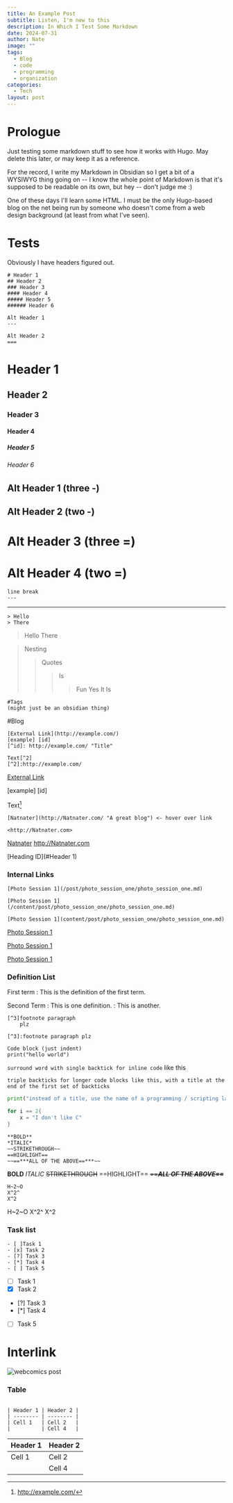 ```yaml
---
title: An Example Post
subtitle: Listen, I'm new to this
description: In Which I Test Some Markdown
date: 2024-07-31
author: Nate
image: ""
tags:
  - Blog
  - code
  - programming
  - organization
categories:
  - Tech
layout: post
---
```

# Prologue
Just testing some markdown stuff to see how it works with Hugo.  May delete this later, or may keep it as a reference.

For the record, I write my Markdown in Obsidian so I get a bit of a WYSIWYG thing going on -- I know the whole point of Markdown is that it's supposed to be readable on its own, but hey -- don't judge me :)

One of these days I'll learn some HTML.  I must be the only Hugo-based blog on the net being run by someone who doesn't come from a web design background (at least from what I've seen).

# Tests
Obviously I have headers figured out.
``` Headers
# Header 1
## Header 2
### Header 3
#### Header 4
##### Header 5
###### Header 6

Alt Header 1
---

Alt Header 2
===
```
# Header 1
## Header 2
### Header 3
#### Header 4
##### Header 5
###### Header 6

Alt Header 1 (three -)
---
Alt Header 2 (two -)
--

Alt Header 3 (three =)
===
Alt Header 4 (two =)
==


```
line break
---
```
---

``` Quotes
> Hello
> There
```
> Hello
> There

>Nesting
> >Quotes
> > >Is 
> > > > Fun
> > > Yes
> > It
> Is

```Tags
#Tags
(might just be an obsidian thing)
```
#Blog 

```External Links
[External Link](http://example.com/)
[example] [id]
[^id]: http://example.com/ "Title"

Text[^2]
[^2]:http://example.com/
```
[External Link](http://example.com/)

[example] [id]
[^id]:http://example.com/ "a test"

Text[^2]
[^2]:http://example.com/

```External Link 2
[Natnater](http://Natnater.com/ "A great blog") <- hover over link

<http://Natnater.com>
```
[Natnater](http://Natnater.com/ "A great blog")
<http://Natnater.com>

[Heading ID](#Header 1)

### Internal Links
```internal_links
[Photo Session 1](/post/photo_session_one/photo_session_one.md)

[Photo Session 1](/content/post/photo_session_one/photo_session_one.md)

[Photo Session 1](content/post/photo_session_one/photo_session_one.md)

```
[Photo Session 1](/post/photo_session_one/photo_session_one.md)

[Photo Session 1](/content/post/photo_session_one/photo_session_one.md)

[Photo Session 1](content/post/photo_session_one/photo_session_one.md)

### Definition List

First term
: This is the definition of the first term.

Second Term
: This is one definition.
: This is another.

```footnotes
[^3]footnote paragraph
	plz
```

	[^3]:footnote paragraph plz

	Code block (just indent)
	print("hello world")

`surround word with single backtick for inline code` like this

```Title
triple backticks for longer code blocks like this, with a title at the end of the first set of backticks
```

```python
print("instead of a title, use the name of a programming / scripting language to get colors out of it")
```

```C
for i == 2{
	x = "I don't like C"
}
```

```Formatting
**BOLD**
*ITALIC*
~~STRIKETHROUGH~~
==HIGHLIGHT==
~~==***ALL OF THE ABOVE==***~~
```
**BOLD**
*ITALIC*
~~STRIKETHROUGH~~
==HIGHLIGHT==
~~==***ALL OF THE ABOVE==***~~

```Subscript
H~2~O
X^2^
X^2
```
H~2~O
X^2^
X^2


### Task list
``` Task List
- [ ]Task 1
- [x] Task 2 
- [?] Task 3
- [*] Task 4
- [ ] Task 5
```
- [ ] Task 1
- [x] Task 2 
- [?] Task 3
- [*] Task 4
- [ ] Task 5

# Interlink

![webcomics post](August24/August24)
### Table

```Table

| Header 1 | Header 2 |
| -------- | -------- |
| Cell 1   | Cell 2   |
|          | Cell 4   |

```

| Header 1 | Header 2 |
| -------- | -------- |
| Cell 1   | Cell 2   |
|          | Cell 4   |


